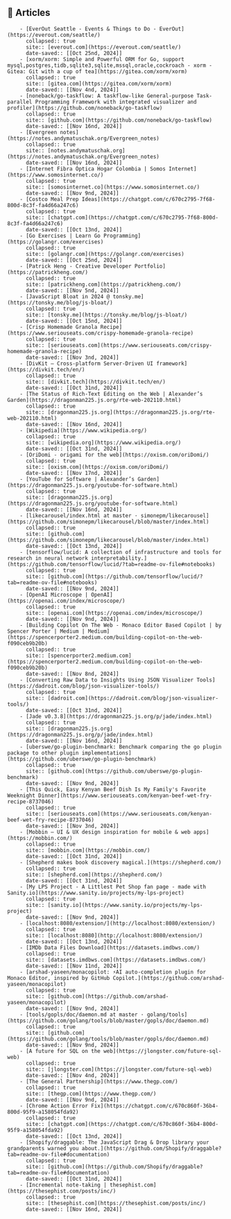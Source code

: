 ## 🔖 Articles
        - [EverOut Seattle - Events & Things to Do - EverOut](https://everout.com/seattle/)
          collapsed:: true
          site:: [everout.com](https://everout.com/seattle/)
          date-saved:: [[Oct 25nd, 2024]]
        - [xorm/xorm: Simple and Powerful ORM for Go, support mysql,postgres,tidb,sqlite3,sqlite,mssql,oracle,cockroach - xorm - Gitea: Git with a cup of tea](https://gitea.com/xorm/xorm)
          collapsed:: true
          site:: [gitea.com](https://gitea.com/xorm/xorm)
          date-saved:: [[Nov 4nd, 2024]]
        - [noneback/go-taskflow: A taskflow-like General-purpose Task-parallel Programming Framework with integrated visualizer and profiler](https://github.com/noneback/go-taskflow)
          collapsed:: true
          site:: [github.com](https://github.com/noneback/go-taskflow)
          date-saved:: [[Nov 16nd, 2024]]
        - [Evergreen notes](https://notes.andymatuschak.org/Evergreen_notes)
          collapsed:: true
          site:: [notes.andymatuschak.org](https://notes.andymatuschak.org/Evergreen_notes)
          date-saved:: [[Nov 16nd, 2024]]
        - [Internet Fibra Óptica Hogar Colombia | Somos Internet](https://www.somosinternet.co/)
          collapsed:: true
          site:: [somosinternet.co](https://www.somosinternet.co/)
          date-saved:: [[Nov 9nd, 2024]]
        - [Costco Meal Prep Ideas](https://chatgpt.com/c/670c2795-7f68-800d-8c3f-fa4d66a247c6)
          collapsed:: true
          site:: [chatgpt.com](https://chatgpt.com/c/670c2795-7f68-800d-8c3f-fa4d66a247c6)
          date-saved:: [[Oct 13nd, 2024]]
        - [Go Exercises | Learn Go Programming](https://golangr.com/exercises)
          collapsed:: true
          site:: [golangr.com](https://golangr.com/exercises)
          date-saved:: [[Oct 25nd, 2024]]
        - [Patrick Heng - Creative Developer Portfolio](https://patrickheng.com/)
          collapsed:: true
          site:: [patrickheng.com](https://patrickheng.com/)
          date-saved:: [[Nov 5nd, 2024]]
        - [JavaScript Bloat in 2024 @ tonsky.me](https://tonsky.me/blog/js-bloat/)
          collapsed:: true
          site:: [tonsky.me](https://tonsky.me/blog/js-bloat/)
          date-saved:: [[Oct 15nd, 2024]]
        - [Crisp Homemade Granola Recipe](https://www.seriouseats.com/crispy-homemade-granola-recipe)
          collapsed:: true
          site:: [seriouseats.com](https://www.seriouseats.com/crispy-homemade-granola-recipe)
          date-saved:: [[Nov 3nd, 2024]]
        - [DivKit — Cross-platform Server-Driven UI framework](https://divkit.tech/en/)
          collapsed:: true
          site:: [divkit.tech](https://divkit.tech/en/)
          date-saved:: [[Oct 31nd, 2024]]
        - [The Status of Rich-Text Editing on the Web | Alexander’s Garden](https://dragonman225.js.org/rte-web-202110.html)
          collapsed:: true
          site:: [dragonman225.js.org](https://dragonman225.js.org/rte-web-202110.html)
          date-saved:: [[Nov 16nd, 2024]]
        - [Wikipedia](https://www.wikipedia.org/)
          collapsed:: true
          site:: [wikipedia.org](https://www.wikipedia.org/)
          date-saved:: [[Oct 31nd, 2024]]
        - [OriDomi - origami for the web](https://oxism.com/oriDomi/)
          collapsed:: true
          site:: [oxism.com](https://oxism.com/oriDomi/)
          date-saved:: [[Nov 17nd, 2024]]
        - [YouTube for Software | Alexander’s Garden](https://dragonman225.js.org/youtube-for-software.html)
          collapsed:: true
          site:: [dragonman225.js.org](https://dragonman225.js.org/youtube-for-software.html)
          date-saved:: [[Nov 16nd, 2024]]
        - [likecarousel/index.html at master · simonepm/likecarousel](https://github.com/simonepm/likecarousel/blob/master/index.html)
          collapsed:: true
          site:: [github.com](https://github.com/simonepm/likecarousel/blob/master/index.html)
          date-saved:: [[Oct 13nd, 2024]]
        - [tensorflow/lucid: A collection of infrastructure and tools for research in neural network interpretability.](https://github.com/tensorflow/lucid/?tab=readme-ov-file#notebooks)
          collapsed:: true
          site:: [github.com](https://github.com/tensorflow/lucid/?tab=readme-ov-file#notebooks)
          date-saved:: [[Nov 9nd, 2024]]
        - [OpenAI Microscope | OpenAI](https://openai.com/index/microscope/)
          collapsed:: true
          site:: [openai.com](https://openai.com/index/microscope/)
          date-saved:: [[Nov 9nd, 2024]]
        - [Building Copilot On The Web - Monaco Editor Based Copilot | by Spencer Porter | Medium | Medium](https://spencerporter2.medium.com/building-copilot-on-the-web-f090ceb9b20b)
          collapsed:: true
          site:: [spencerporter2.medium.com](https://spencerporter2.medium.com/building-copilot-on-the-web-f090ceb9b20b)
          date-saved:: [[Nov 8nd, 2024]]
        - [Converting Raw Data to Insights Using JSON Visualizer Tools](https://dadroit.com/blog/json-visualizer-tools/)
          collapsed:: true
          site:: [dadroit.com](https://dadroit.com/blog/json-visualizer-tools/)
          date-saved:: [[Oct 31nd, 2024]]
        - [Jade v0.3.8](https://dragonman225.js.org/p/jade/index.html)
          collapsed:: true
          site:: [dragonman225.js.org](https://dragonman225.js.org/p/jade/index.html)
          date-saved:: [[Nov 16nd, 2024]]
        - [uberswe/go-plugin-benchmark: Benchmark comparing the go plugin package to other plugin implementations](https://github.com/uberswe/go-plugin-benchmark)
          collapsed:: true
          site:: [github.com](https://github.com/uberswe/go-plugin-benchmark)
          date-saved:: [[Nov 9nd, 2024]]
        - [This Quick, Easy Kenyan Beef Dish Is My Family's Favorite Weeknight Dinner](https://www.seriouseats.com/kenyan-beef-wet-fry-recipe-8737046)
          collapsed:: true
          site:: [seriouseats.com](https://www.seriouseats.com/kenyan-beef-wet-fry-recipe-8737046)
          date-saved:: [[Nov 3nd, 2024]]
        - [Mobbin — UI & UX design inspiration for mobile & web apps](https://mobbin.com/)
          collapsed:: true
          site:: [mobbin.com](https://mobbin.com/)
          date-saved:: [[Oct 31nd, 2024]]
        - [Shepherd makes book discovery magical.](https://shepherd.com/)
          collapsed:: true
          site:: [shepherd.com](https://shepherd.com/)
          date-saved:: [[Oct 31nd, 2024]]
        - [My LPS Project - A Littlest Pet Shop fan page - made with Sanity.io](https://www.sanity.io/projects/my-lps-project)
          collapsed:: true
          site:: [sanity.io](https://www.sanity.io/projects/my-lps-project)
          date-saved:: [[Nov 9nd, 2024]]
        - [localhost:8080/extension/](http://localhost:8080/extension/)
          collapsed:: true
          site:: [localhost:8080](http://localhost:8080/extension/)
          date-saved:: [[Oct 13nd, 2024]]
        - [IMDb Data Files Download](https://datasets.imdbws.com/)
          collapsed:: true
          site:: [datasets.imdbws.com](https://datasets.imdbws.com/)
          date-saved:: [[Nov 11nd, 2024]]
        - [arshad-yaseen/monacopilot: ⚡️AI auto-completion plugin for Monaco Editor, inspired by GitHub Copilot.](https://github.com/arshad-yaseen/monacopilot)
          collapsed:: true
          site:: [github.com](https://github.com/arshad-yaseen/monacopilot)
          date-saved:: [[Nov 9nd, 2024]]
        - [tools/gopls/doc/daemon.md at master · golang/tools](https://github.com/golang/tools/blob/master/gopls/doc/daemon.md)
          collapsed:: true
          site:: [github.com](https://github.com/golang/tools/blob/master/gopls/doc/daemon.md)
          date-saved:: [[Nov 9nd, 2024]]
        - [A future for SQL on the web](https://jlongster.com/future-sql-web)
          collapsed:: true
          site:: [jlongster.com](https://jlongster.com/future-sql-web)
          date-saved:: [[Nov 4nd, 2024]]
        - [The General Partnership](https://www.thegp.com/)
          collapsed:: true
          site:: [thegp.com](https://www.thegp.com/)
          date-saved:: [[Nov 9nd, 2024]]
        - [Chrome Action Error Fix](https://chatgpt.com/c/670c860f-36b4-800d-95f9-a158054fda92)
          collapsed:: true
          site:: [chatgpt.com](https://chatgpt.com/c/670c860f-36b4-800d-95f9-a158054fda92)
          date-saved:: [[Oct 13nd, 2024]]
        - [Shopify/draggable: The JavaScript Drag & Drop library your grandparents warned you about.](https://github.com/Shopify/draggable?tab=readme-ov-file#documentation)
          collapsed:: true
          site:: [github.com](https://github.com/Shopify/draggable?tab=readme-ov-file#documentation)
          date-saved:: [[Oct 31nd, 2024]]
        - [Incremental note-taking | thesephist.com](https://thesephist.com/posts/inc/)
          collapsed:: true
          site:: [thesephist.com](https://thesephist.com/posts/inc/)
          date-saved:: [[Nov 16nd, 2024]]

